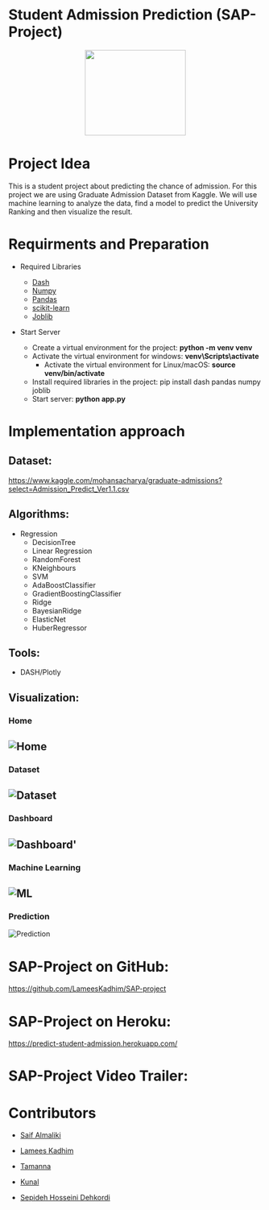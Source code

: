 # Student Admission Prediction (SAP-Project)

<p align="center">
<img src="https://github.com/LameesKadhim/SAP-project/blob/main/Frontend/assets/logo.jpg" width="200" height="170">
</p>

# Project Idea
This is a student project about predicting the chance of admission. For this project we are using Graduate Admission Dataset from Kaggle. We will use machine learning to analyze the data, find a model to predict the University Ranking and then visualize the result.

  
# Requirments and Preparation

  * Required Libraries
    + [Dash](https://plotly.com/dash/)
    + [Numpy](https://numpy.org/)
    + [Pandas](https://pandas.pydata.org/)
    + [scikit-learn](https://scikit-learn.org/stable/)
    + [Joblib](https://joblib.readthedocs.io/en/latest/)
  
  * Start Server
    * Create a virtual environment for the project: <b> python -m venv venv </b>
    * Activate the virtual environment for windows: <b> venv\Scripts\activate </b>
      - Activate the virtual environment for Linux/macOS: <b> source venv/bin/activate </b>
    * Install required libraries in the project: </b> pip install dash pandas numpy joblib </b>
    * Start server: <b> python app.py </b>

 
 
# Implementation approach   

## Dataset: 
  https://www.kaggle.com/mohansacharya/graduate-admissions?select=Admission_Predict_Ver1.1.csv

## Algorithms:
  * Regression
      * DecisionTree
      * Linear Regression
      * RandomForest
      * KNeighbours
      * SVM
      * AdaBoostClassifier
      * GradientBoostingClassifier
      * Ridge
      * BayesianRidge
      * ElasticNet
      * HuberRegressor
      
## Tools:
* DASH/Plotly

## Visualization:

###  Home
![Home](https://user-images.githubusercontent.com/57901189/107371093-258cbc00-6ae4-11eb-8c8b-c059b9f9cc26.png)
----------------------------------------------
###  Dataset
![Dataset](https://user-images.githubusercontent.com/57901189/107371106-2887ac80-6ae4-11eb-9198-cca7ff58b900.png)
----------------------------------------------
### Dashboard
![Dashboard'](https://user-images.githubusercontent.com/57901189/107371115-2c1b3380-6ae4-11eb-9044-572573527dec.png)
----------------------------------------------
### Machine Learning
![ML](https://user-images.githubusercontent.com/57901189/107371134-30475100-6ae4-11eb-8494-f6084c03b9a5.png)
----------------------------------------------
### Prediction
![Prediction](https://user-images.githubusercontent.com/57901189/107371144-34736e80-6ae4-11eb-8afb-3644751a2d65.png)



# SAP-Project on GitHub:
  https://github.com/LameesKadhim/SAP-project

# SAP-Project on Heroku:
  https://predict-student-admission.herokuapp.com/

# SAP-Project Video Trailer:


# Contributors
  * <a href="https://github.com/SaifAlmaliki" target="_blank">Saif Almaliki</a>
  
  * <a href="https://github.com/LameesKadhim" target="_blank">Lamees Kadhim</a>
  
  * <a href="https://github.com/tamanna18" target="_blank">Tamanna</a>
  
  * <a href="https://github.com/kunalait" target="_blank">Kunal</a>
  
  * <a href="https://github.com/Sepideh-hd" target="_blank">Sepideh Hosseini Dehkordi</a>
  

